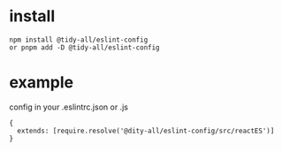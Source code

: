 # install

```
npm install @tidy-all/eslint-config
or pnpm add -D @tidy-all/eslint-config
```

# example

config in your .eslintrc.json or .js

```
{
  extends: [require.resolve('@dity-all/eslint-config/src/reactES')]
}
```
